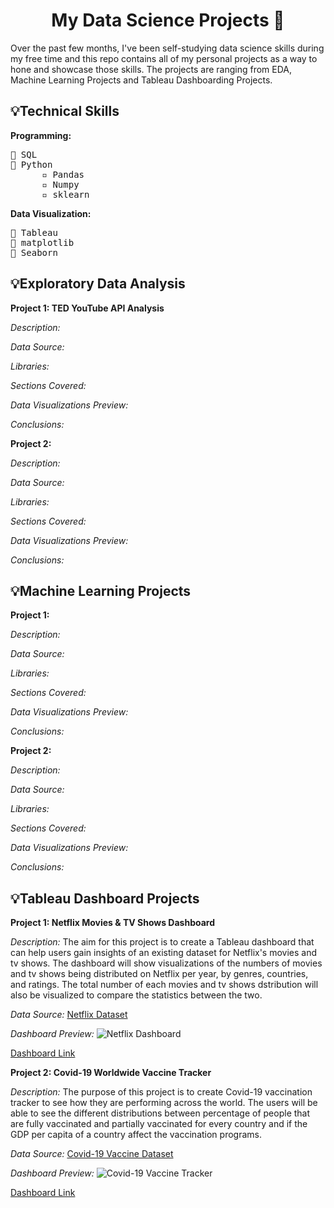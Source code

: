 <h1 align="center">My Data Science Projects 🚀</h1>

Over the past few months, I've been self-studying data science skills during my free time and this repo contains all of my personal projects as a way to hone and showcase those skills. The projects are ranging from EDA, Machine Learning Projects and Tableau Dashboarding Projects.

<h2>💡Technical Skills</h2>

**Programming:**</br>
<pre>
📌 SQL
📌 Python 
      ▫️ Pandas
      ▫️ Numpy
      ▫️ sklearn
</pre>

**Data Visualization:**</br>
<pre>
📌 Tableau
📌 matplotlib
📌 Seaborn
</pre>

<h2>💡Exploratory Data Analysis</h2>

**Project 1: TED YouTube API Analysis**

*Description:*

*Data Source:*

*Libraries:*

*Sections Covered:*

*Data Visualizations Preview:*

*Conclusions:*

**Project 2:**

*Description:*

*Data Source:*

*Libraries:*

*Sections Covered:*

*Data Visualizations Preview:*

*Conclusions:*

<h2>💡Machine Learning Projects</h2>

**Project 1:**

*Description:*

*Data Source:*

*Libraries:*

*Sections Covered:*

*Data Visualizations Preview:*

*Conclusions:*

**Project 2:**

*Description:*

*Data Source:*

*Libraries:*

*Sections Covered:*

*Data Visualizations Preview:*

*Conclusions:*

<h2>💡Tableau Dashboard Projects</h2>

**Project 1: Netflix Movies & TV Shows Dashboard**</b>

*Description:* The aim for this project is to create a Tableau dashboard that can help users gain insights of an existing dataset for Netflix's movies and tv shows. The dashboard will show visualizations of the numbers of movies and tv shows being distributed on Netflix per year, by genres, countries, and ratings. The total number of each movies and tv shows dstribution will also be visualized to compare the statistics between the two.

*Data Source:* [Netflix Dataset](https://github.com/DataScienceRoadMapDSRM/Tableau-Dashboards-info/raw/main/netflix_titles.csv)

*Dashboard Preview:* ![Netflix Dashboard](https://user-images.githubusercontent.com/88192027/227789462-c6fb6f37-a2df-4917-ba5d-6d0af1140be8.png "Dashboard Preview")

[Dashboard Link](https://public.tableau.com/views/NetflixDashboard_16794243269210/NetflixDashboard?:language=en-GB&:display_count=n&:origin=viz_share_link)

**Project 2: Covid-19 Worldwide Vaccine Tracker**</b>

*Description:* The purpose of this project is to create Covid-19 vaccination tracker to see how they are performing across the world. The users will be able to see the different distributions between percentage of people that are fully vaccinated and partially vaccinated for every country and if the GDP per capita of a country affect the vaccination programs. 

*Data Source:* [Covid-19 Vaccine Dataset](https://docs.google.com/spreadsheets/d/1oMrHuOkbXAoXibN6UzHUkNrwqvjQVFOU8CuqFMVZiUo/edit?usp=share_link)

*Dashboard Preview:* ![Covid-19 Vaccine Tracker](https://user-images.githubusercontent.com/88192027/227790302-79d86980-c268-46c8-993a-d8eb1c9ac529.png "Dashboard Preview")

[Dashboard Link](https://public.tableau.com/views/Covid-19VaccineTracker_16794478786730/covid-19vaccinetracker?:language=en-GB&:display_count=n&:origin=viz_share_link)

